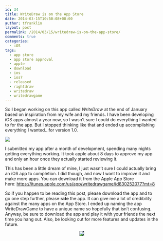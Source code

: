 ```yaml
---
id: 34
title: WriteDraw is on the App Store
date: 2014-03-15T10:50:08+00:00
author: tfranklin
layout: post
permalink: /2014/03/15/writedraw-is-on-the-app-store/
comments: true
categories:
  - iOS
tags:
  - app store
  - app store approval
  - apple
  - download
  - ios
  - ios7
  - released
  - rightdraw
  - writedraw
  - writedrawgame
---
```


So I began working on this app called _WriteDraw_ at the end of January based on inspiration from my wife and my friends. I have been developing iOS apps almost a year now, so I wasn&#8217;t sure I could do everything I wanted to for the app. But I stopped thinking like that and ended up accomplishing everything I wanted&#8230;for version 1.0.

<a href="https://itunes.apple.com/us/app/writedrawgame/id830252077?mt=8" target="_blank">
<img src="{{ site.url }}/images/2014/03/main-300x300.png">
</a>

I submitted my app after a month of development, spending many nights getting everything working. It took apple about 8 days to approve my app and only an hour once they actually started reviewing it.

This has been a little dream of mine, I just wasn&#8217;t sure I could actually bring an iOS app to completion. I did though, and now I want to improve it and make more apps. You can download it from the Apple App Store here: <a href="https://itunes.apple.com/us/app/writedrawgame/id830252077?mt=8" target="_blank">https://itunes.apple.com/us/app/writedrawgame/id830252077?mt=8</a>

So if you happen to be reading this post, please download the app and to go one step further, please **rate** the app. It can give me a lot of credibility against the many apps on the App Store. I ended up naming the app WriteDrawGame to have a unique name so hopefully that isn&#8217;t confusing. Anyway, be sure to download the app and play it with your friends the next time you hang out. Also, be looking out for more features and updates in the future.

<p style="text-align:center;">
  <a href="https://itunes.apple.com/us/app/writedrawgame/id830252077?mt=8" target="_blank">
  <img style="background-color: #2C3D4F;" src="{{ site.url }}/images/2014/03/titlelogo.png">
  </a>
</p>

